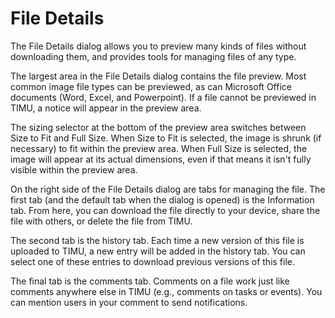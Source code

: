 # File Details

The File Details dialog allows you to preview many kinds of files without downloading them, and provides tools for managing files of any type.

The largest area in the File Details dialog contains the file preview. Most common image file types can be previewed, as can Microsoft Office documents (Word, Excel, and Powerpoint). If a file cannot be previewed in TIMU, a notice will appear in the preview area.

The sizing selector at the bottom of the preview area switches between Size to Fit and Full Size. When Size to Fit is selected, the image is shrunk (if necessary) to fit within the preview area. When Full Size is selected, the image will appear at its actual dimensions, even if that means it isn't fully visible within the preview area.

On the right side of the File Details dialog are tabs for managing the file. The first tab (and the default tab when the dialog is opened) is the Information tab. From here, you can download the file directly to your device, share the file with others, or delete the file from TIMU.

The second tab is the history tab. Each time a new version of this file is uploaded to TIMU, a new entry will be added in the history tab. You can select one of these entries to download previous versions of this file.

The final tab is the comments tab. Comments on a file work just like comments anywhere else in TIMU (e.g., comments on tasks or events). You can mention users in your comment to send notifications.

          
